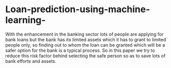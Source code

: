 # Loan-prediction-using-machine-learning-
With the enhancement in the banking sector lots of people are applying for bank loans but the bank has its limited assets which it has to grant to limited people only, so finding out to whom the loan can be  granted which will be a safer option for the bank is a typical process. So in this paper we try to reduce this risk  factor behind selecting the safe person so as to save lots of bank efforts and assets.

